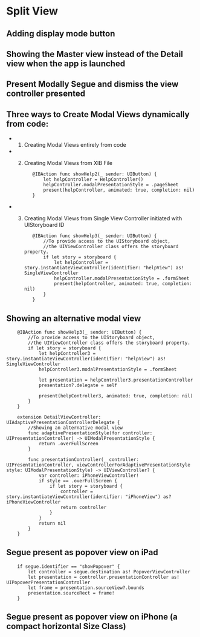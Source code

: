 # Split View

## Adding display mode button

## Showing the Master view instead of the Detail view when the app is launched

## Present Modally Segue and dismiss the view controller presented

## Three ways to Create Modal Views dynamically from code:

- 1. Creating Modal Views entirely from code

- 2. Creating Modal Views from XIB File
            
            @IBAction func showHelp2(_ sender: UIButton) {
                let helpController = HelpController()
                helpController.modalPresentationStyle = .pageSheet
                present(helpController, animated: true, completion: nil)
            }
        
- 3. Creating Modal Views from Single View Controller initiated with UIStoryboard ID
            
            @IBAction func showHelp3(_ sender: UIButton) {
                //To provide access to the UIStoryboard object,
                //the UIViewController class offers the storyboard property.
                if let story = storyboard {
                    let helpController = story.instantiateViewController(identifier: "helpView") as! SingleViewController
                    helpController.modalPresentationStyle = .formSheet
                    present(helpController, animated: true, completion: nil)
                }
            }

## Showing an alternative modal view
        @IBAction func showHelp3(_ sender: UIButton) {
            //To provide access to the UIStoryboard object,
            //the UIViewController class offers the storyboard property.
            if let story = storyboard {
                let helpController3 = story.instantiateViewController(identifier: "helpView") as! SingleViewController
                helpController3.modalPresentationStyle = .formSheet
                
                let presentation = helpController3.presentationController
                presentation?.delegate = self
                
                present(helpController3, animated: true, completion: nil)
            }
        }

        extension DetailViewController: UIAdaptivePresentationControllerDelegate {
            //Showing an alternative modal view
            func adaptivePresentationStyle(for controller: UIPresentationController) -> UIModalPresentationStyle {
                return .overFullScreen
            }
            
            func presentationController(_ controller: UIPresentationController, viewControllerForAdaptivePresentationStyle style: UIModalPresentationStyle) -> UIViewController? {
                var controller: iPhoneViewController!
                if style == .overFullScreen {
                    if let story = storyboard {
                        controller = story.instantiateViewController(identifier: "iPhoneView") as? iPhoneViewController
                        return controller
                    }
                }
                return nil
            }
        }

## Segue present as popover view on iPad
        if segue.identifier == "showPopover" {
            let controller = segue.destination as! PopoverViewController
            let presentation = controller.presentationController as! UIPopoverPresentationController
            let frame = presentation.sourceView?.bounds
            presentation.sourceRect = frame!
        }

## Segue present as popover view on iPhone (a compact horizontal Size Class)


